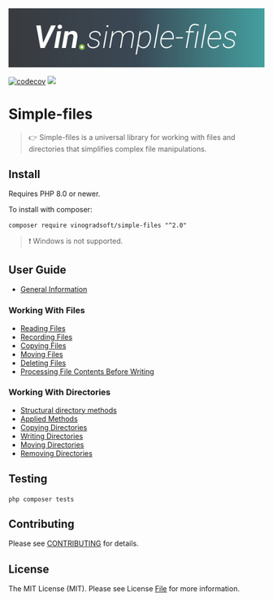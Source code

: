 <div align="left">
<img alt="Simple Files logo" src="banner.svg">
</div>
<div align="left">

[![codecov](https://codecov.io/gh/vinogradsoft/simple-files/graph/badge.svg?token=K5MYQSFPND)](https://codecov.io/gh/vinogradsoft/simple-files)
<img src="https://badgen.net/static/license/MIT/green">

</div>

# Simple-files

> 👉 Simple-files is a universal library for working with files and directories that simplifies complex file
> manipulations.

## Install

Requires PHP 8.0 or newer.

To install with composer:

```
composer require vinogradsoft/simple-files "^2.0"
```

> ❗ Windows is not supported.

## User Guide

* [General Information](./docs/guide-en/general-information.md)

### Working With Files

* [Reading Files](./docs/guide-en/reading-files.md)
* [Recording Files](./docs/guide-en/recording-files.md)
* [Copying Files](./docs/guide-en/copying-files.md)
* [Moving Files](./docs/guide-en/moving-files.md)
* [Deleting Files](./docs/guide-en/deleting-files.md)
* [Processing File Contents Before Writing](./docs/guide-en/processing-file-contents-before-writing.md)

### Working With Directories

* [Structural directory methods](./docs/guide-en/directory-structural-methods.md)
* [Applied Methods](./docs/guide-en/applied-methods.md)
* [Copying Directories](./docs/guide-en/copying-directories.md)
* [Writing Directories](./docs/guide-en/writing-directories.md)
* [Moving Directories](./docs/guide-en/moving-directories.md)
* [Removing Directories](./docs/guide-en/removing-directories.md)

## Testing

``` php composer tests ```

## Contributing

Please see [CONTRIBUTING](CONTRIBUTING.md) for details.

## License

The MIT License (MIT). Please see License [File](LICENSE) for more information.
